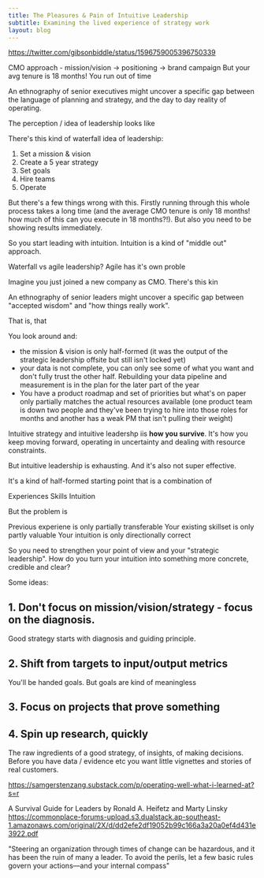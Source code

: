 ```yaml
---
title: The Pleasures & Pain of Intuitive Leadership
subtitle: Examining the lived experience of strategy work
layout: blog
---
```


https://twitter.com/gibsonbiddle/status/1596759005396750339

CMO approach - mission/vision -> positioning -> brand campaign
But your avg tenure is 18 months! You run out of time



An ethnography of senior executives might uncover a specific gap between the language of planning and strategy, and the day to day reality of operating.

The perception / idea of leadership looks like 


There's this kind of waterfall idea of leadership:
1. Set a mission & vision
2. Create a 5 year strategy
3. Set goals
4. Hire teams
5. Operate

But there's a few things wrong with this. Firstly running through this whole process takes a long time (and the average CMO tenure is only 18 months! how much of this can you execute in 18 months?!). But also you need to be showing results immediately.

So you start leading with intuition. Intuition is a kind of "middle out" approach.


Waterfall vs agile leadership? Agile has it's own proble


Imagine you just joined a new company as CMO. There's this kin

An ethnography of senior leaders might uncover a specific gap between "accepted wisdom" and "how things really work".

That is, that 


You look around and:

- the mission & vision is only half-formed (it was the output of the strategic leadership offsite but still isn't locked yet)
- your data is not complete, you can only see some of what you want and don't fully trust the other half. Rebuilding your data pipeline and measurement is in the plan for the later part of the year
- You have a product roadmap and set of priorities but what's on paper only partially matches the actual resources available (one product team is down two people and they've been trying to hire into those roles for months and another has a weak PM that isn't pulling their weight)

Intuitive strategy and intuitive leadershp iis **how you survive**. It's how you keep moving forward, operating in uncertainty and dealing with resource constraints.

But intuitive leadership is exhausting. And it's also not super effective.

It's a kind of half-formed starting point that is a combination of

Experiences
Skills
Intuition

But the problem is

Previous experiene is only partially transferable
Your existing skillset is only partly valuable
Your intuition is only directionally correct

So you need to strengthen your point of view and your "strategic leadership". How do you turn your intuition into something more concrete, credible and clear?

Some ideas:

## 1. Don't focus on mission/vision/strategy - focus on the diagnosis.

Good strategy starts with diagnosis and guiding principle.

## 2. Shift from targets to input/output metrics

You'll be handed goals. But goals are kind of meaningless

## 3. Focus on projects that prove something



## 4. Spin up research, quickly

The raw ingredients of a good strategy, of insights, of making decisions. Before you have data / evidence etc you want little vignettes and stories of real customers.

https://samgerstenzang.substack.com/p/operating-well-what-i-learned-at?s=r

A Survival Guide for Leaders by Ronald A. Heifetz and Marty Linsky
https://commonplace-forums-upload.s3.dualstack.ap-southeast-1.amazonaws.com/original/2X/d/dd2efe2df19052b99c166a3a20a0ef4d431e3922.pdf

"Steering an organization through times of change can be hazardous, and it has been the ruin of many a leader. To avoid the perils, let a few basic rules govern your actions—and your internal compass"